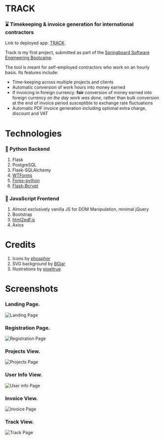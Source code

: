 # TRACK
### :hourglass: Timekeeping & invoice generation for international contractors


Link to deployed app: [TRACK](https://track-work-logger.herokuapp.com/).

Track is my first project, submitted as part of the [Springboard Software Engineering Bootcamp](https://www.springboard.com/). 

The tool is meant for self-employed contractors who work on an hourly basis. Its features include: 
 
* Time-keeping across multiple projects and clients
* Automatic conversion of work hours into money earned
* If invoicing in foreign currency: __fair__ conversion of money earned into foreign currency _on the day work was done_, rather than bulk conversion at the end of invoice period susceptible to exchange rate fluctuations
* Automatic PDF invoice generation including optional extra charge, discount and VAT



# Technologies 

### :snake: Python Backend

1. Flask
2. PostgreSQL
3. Flask-SQLAlchemy
4. [WTForms](https://wtforms.readthedocs.io/en/2.3.x/fields/)
5. [Forex-python](https://forex-python.readthedocs.io/en/latest/index.html)
6. [Flask-Bcrypt](https://flask-bcrypt.readthedocs.io/en/latest/)

### :bee: JavaScript Frontend
1. Almost exclusively vanilla JS for DOM Manipulation, minimal jQuery
2. Bootstrap
3. [html2pdf.js](https://ekoopmans.github.io/html2pdf.js/)
4. Axios

# Credits

1. Icons by [phosphor](https://phosphoricons.com/)
2. SVG background by [BGjar](https://bgjar.com/)
3. Illustrations by [pixeltrue](https://www.pixeltrue.com/)


# Screenshots

### Landing Page. 
![Landing Page](./README_imgs/landing.png)
### Registration Page.
![Registration Page](./README_imgs/signup.png)
### Projects View.
![Projects Page](./README_imgs/projects.png)
### User Info View.
![User info Page](./README_imgs/user_info.png)
### Invoice View.
![Invoice Page](./README_imgs/invoice.png)
### Track View.
![Track Page](./README_imgs/track.png) 






